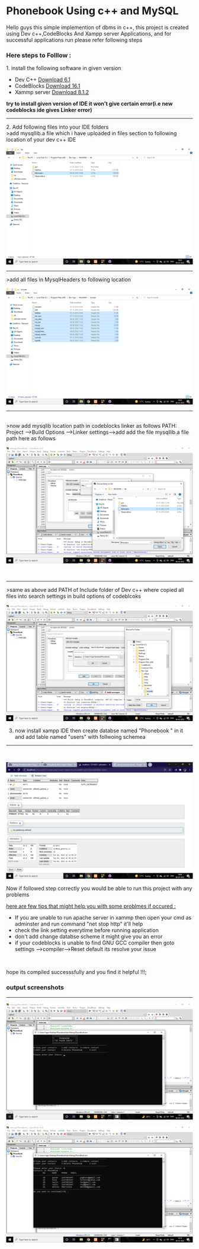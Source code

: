 <h1><b>Phonebook Using c++ and MySQL</b></h1>
Hello guys this simple implemention of dbms in c++, this project is created using Dev c++,CodeBlocks And Xampp server Applications, and for successful applications run please refer following steps
<br>
<h3>Here steps to Folllow :</h3>
  1. install the following software in given version 
  <ul>
  <li>Dev C++   <a href="https://sourceforge.net/projects/orwelldevcpp/files/latest/download">Download 6.1</a></li>
  <li>CodeBlocks <a href="https://sourceforge.net/projects/codeblocks/files/latest/download">Download 16.1</a></li>
  <li>Xammp server <a href="https://www.apachefriends.org/xampp-files/7.4.27/xampp-windows-x64-7.4.27-2-VC15-installer.exe">Download 8.1.2</a></li>
</ul>
<b>try to install given version of IDE it won't give certain error(i.e new codeblocks ide gives Linker error)</b>
<br>
<hr>
 2. Add following files into your IDE folders 
 <br>
 >add mysqllib.a file which i have uploaded in files section to following location of your dev c++ IDE
 
 ![Error](https://github.com/ChemoAlpha/PhoneBook-Mini-Project-/blob/main/Files/Screenshot%20(7).png )
<br>
<hr>
 >add all files in MysqlHeaders to following location
 <br>
 
 
 ![Error](https://github.com/ChemoAlpha/PhoneBook-Mini-Project-/blob/main/Files/Screenshot%20(8).png)
 
 
 <hr>
 <br>
 >now add mysqlib location path in codeblocks linker as follows
 PATH: Project -->Build Options -->Linker settings-->add
 add the file mysqllib.a file path here as follows
 <br>
 
 
 
 ![Error](https://github.com/ChemoAlpha/PhoneBook-Mini-Project-/blob/main/Files/Screenshot%20(9).png)
 
 
 
 <br>
 <hr>
 >same as above add PATH of Include folder of Dev c++ where copied all files into search settings in build options of codeblcoks




 ![Error](https://github.com/ChemoAlpha/PhoneBook-Mini-Project-/blob/main/Files/Screenshot%20(10).png)
 
 3. now install xampp IDE then create databse named "Phonebook " in it and add table named "users" with follwoing schemea
 
 
 <hr>
 <br>
 
 
 ![Error](https://github.com/ChemoAlpha/PhoneBook-Mini-Project-/blob/main/Files/Screenshot%20(11).png)
 
 
 
 
 Now if followed step correctly you would be able to run this project with any problems
 
 <u>here are few tips that might help you with some problmes if occured  :</u>
 <ul>
  <li>If you are unable to run apache server in xammp then open your cmd as adminster and run command "net stop http" it'll help</li>
  <li>check the link setting everytime before running application</li>
  <li>don't add change databse scheme it might give you an error</li>
  <li>if your codeblocks is unable to find GNU GCC compiler then goto settings -->compiler-->Reset default its resolve your issue</li>
</ul>
 <br>
 
 hope its compiled successsfully  and you find it helpful !!!;
 
 
<h3>output screenshots</h3>
<hr>

![Error](https://github.com/ChemoAlpha/PhoneBook-Mini-Project-/blob/main/Files/Screenshot%20(12).png)






![](https://github.com/ChemoAlpha/PhoneBook-Mini-Project-/blob/main/Files/Screenshot%20(13).png)




 
